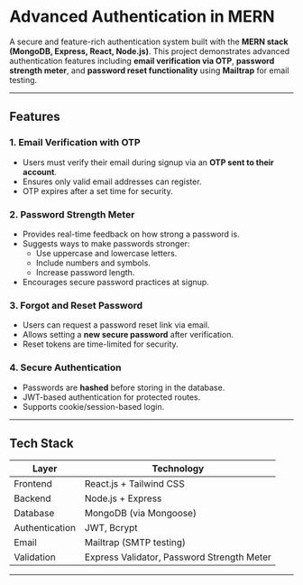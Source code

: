 # Advanced Authentication in MERN

A secure and feature-rich authentication system built with the **MERN stack (MongoDB, Express, React, Node.js)**. This project demonstrates advanced authentication features including **email verification via OTP**, **password strength meter**, and **password reset functionality** using **Mailtrap** for email testing.

---

## Features

### 1. Email Verification with OTP
- Users must verify their email during signup via an **OTP sent to their account**.
- Ensures only valid email addresses can register.
- OTP expires after a set time for security.

### 2. Password Strength Meter
- Provides real-time feedback on how strong a password is.
- Suggests ways to make passwords stronger:
  - Use uppercase and lowercase letters.
  - Include numbers and symbols.
  - Increase password length.
- Encourages secure password practices at signup.

### 3. Forgot and Reset Password
- Users can request a password reset link via email.
- Allows setting a **new secure password** after verification.
- Reset tokens are time-limited for security.

### 4. Secure Authentication
- Passwords are **hashed** before storing in the database.
- JWT-based authentication for protected routes.
- Supports cookie/session-based login.

---

## Tech Stack

| Layer           | Technology                     |
|-----------------|--------------------------------|
| Frontend        | React.js + Tailwind CSS        |
| Backend         | Node.js + Express              |
| Database        | MongoDB (via Mongoose)         |
| Authentication  | JWT, Bcrypt                    |
| Email           | Mailtrap (SMTP testing)        |
| Validation      | Express Validator, Password Strength Meter |

---

